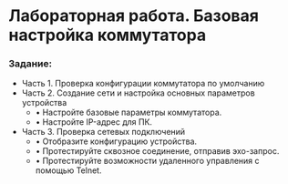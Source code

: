 #  Лабораторная работа. Базовая настройка коммутатора


###  Задание:

+ Часть 1. Проверка конфигурации коммутатора по умолчанию
+ Часть 2. Создание сети и настройка основных параметров устройства
  + •	Настройте базовые параметры коммутатора.
  + •	Настройте IP-адрес для ПК.
+ Часть 3. Проверка сетевых подключений
  + • Отобразите конфигурацию устройства.
  + • Протестируйте сквозное соединение, отправив эхо-запрос.
  + • Протестируйте возможности удаленного управления с помощью Telnet.
